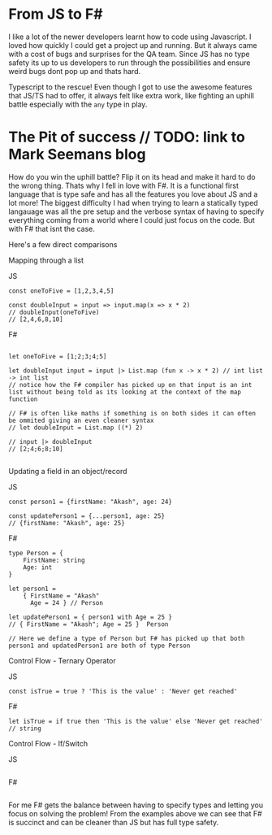 # From JS to F#

I like a lot of the newer developers learnt how to code using Javascript. I loved how quickly I could get a project up and running. But it always came with a cost of bugs and surprises for the QA team. Since JS has no type safety its up to us developers to run through the possibilities and ensure weird bugs dont pop up and thats hard.

Typescript to the rescue! Even though I got to use the awesome features that JS/TS had to offer, it always felt like extra work, like fighting an uphill battle especially with the `any` type in play.

# The Pit of success // TODO: link to Mark Seemans blog

How do you win the uphill battle? Flip it on its head and make it hard to do the wrong thing. Thats why I fell in love with F#.
It is a functional first language that is type safe and has all the features you love about JS and a lot more! The biggest difficulty I had when trying to learn a statically typed langauage was all the pre setup and the verbose syntax of having to specify everything coming from a world where I could just focus on the code. But with F# that isnt the case.

Here's a few direct comparisons

Mapping through a list

JS

```
const oneToFive = [1,2,3,4,5]

const doubleInput = input => input.map(x => x * 2)
// doubleInput(oneToFive)
// [2,4,6,8,10]

```


F#
```

let oneToFive = [1;2;3;4;5]

let doubleInput input = input |> List.map (fun x -> x * 2) // int list -> int list
// notice how the F# compiler has picked up on that input is an int list without being told as its looking at the context of the map function

// F# is often like maths if something is on both sides it can often be ommited giving an even cleaner syntax
// let doubleInput = List.map ((*) 2)

// input |> doubleInput
// [2;4;6;8;10]


```
Updating a field in an object/record

JS

```
const person1 = {firstName: "Akash", age: 24}

const updatePerson1 = {...person1, age: 25}
// {firstName: "Akash", age: 25}

```

F#

```
type Person = {
    FirstName: string
    Age: int
}

let person1 = 
    { FirstName = "Akash" 
      Age = 24 } // Person

let updatePerson1 = { person1 with Age = 25 }
// { FirstName = "Akash"; Age = 25 }  Person

// Here we define a type of Person but F# has picked up that both person1 and updatedPerson1 are both of type Person
```
Control Flow - Ternary Operator

JS
```
const isTrue = true ? 'This is the value' : 'Never get reached'
```

F#
```
let isTrue = if true then 'This is the value' else 'Never get reached' // string
```

Control Flow - If/Switch 

JS

```

```

F#

```
```

For me F# gets the balance between having to specify types and letting you focus on solving the problem! From the examples above we can see that F# is succinct and can be cleaner than JS but has full type safety.
